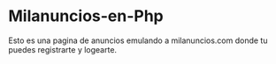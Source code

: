 # Milanuncios-en-Php

Esto es una pagina de anuncios emulando a milanuncios.com donde tu puedes registrarte y logearte.
